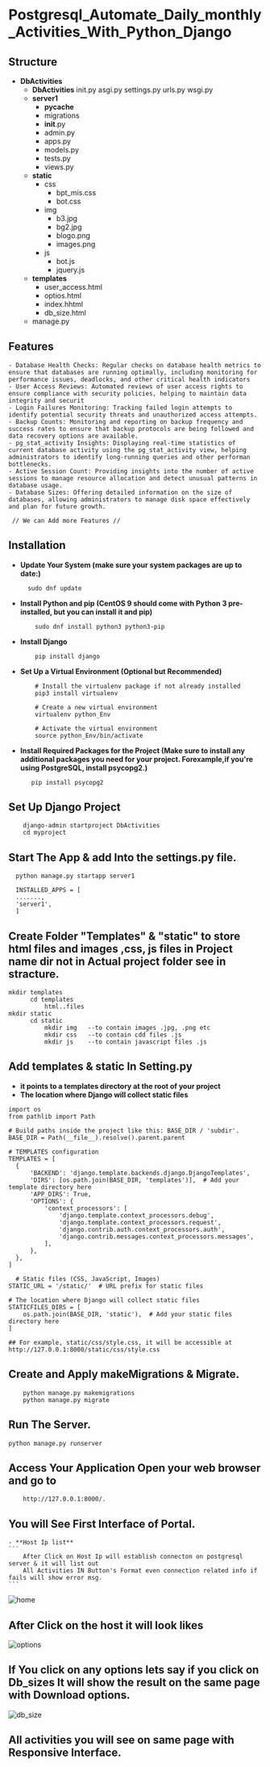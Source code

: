 # Postgresql_Automate_Daily_monthly_Activities_With_Python_Django
## Structure
- **DbActivities**
  - **DbActivities**
      init.py
      asgi.py
      settings.py
      urls.py
      wsgi.py
  - **server1**
     - __pycache__
     - migrations
     - __init__.py
     - admin.py
     - apps.py
     - models.py
     - tests.py
     - views.py
  - **static**
      - css
          - bpt_mis.css
          - bot.css
      - img
          - b3.jpg
          - bg2.jpg
          - blogo.png
          - images.png
      - js
          - bot.js
          - jquery.js
  - **templates**
      - user_access.html
      - optios.html
      - index.hhtml
      - db_size.html
  - manage.py
## Features
    - Database Health Checks: Regular checks on database health metrics to ensure that databases are running optimally, including monitoring for performance issues, deadlocks, and other critical health indicators
    - User Access Reviews: Automated reviews of user access rights to ensure compliance with security policies, helping to maintain data integrity and securit
    - Login Failures Monitoring: Tracking failed login attempts to identify potential security threats and unauthorized access attempts.
    - Backup Counts: Monitoring and reporting on backup frequency and success rates to ensure that backup protocols are being followed and data recovery options are available.
    - pg_stat_activity Insights: Displaying real-time statistics of current database activity using the pg_stat_activity view, helping administrators to identify long-running queries and other performan bottlenecks.
    - Active Session Count: Providing insights into the number of active sessions to manage resource allocation and detect unusual patterns in database usage.
    - Database Sizes: Offering detailed information on the size of databases, allowing administrators to manage disk space effectively and plan for future growth.

     // We can Add more Features //
## Installation
- **Update Your System (make sure your system packages are up to date:)**
    ```
      sudo dnf update
    ```
- **Install Python and pip (CentOS 9 should come with Python 3 pre-installed, but you can install it and pip)**
    ```
        sudo dnf install python3 python3-pip
    ```
- **Install Django**
    ```
        pip install django
    ```
- **Set Up a Virtual Environment (Optional but Recommended)**
    ```
        # Install the virtualenv package if not already installed
        pip3 install virtualenv
      
        # Create a new virtual environment
        virtualenv python_Env
      
        # Activate the virtual environment
        source python_Env/bin/activate
    ```
- **Install Required Packages for the Project (Make sure to install any additional packages you need for your project. Forexample,if you're using PostgreSQL, install psycopg2.)**
    ```
       pip install psycopg2
    ```
## Set Up Django Project
        django-admin startproject DbActivities 
        cd myproject
## Start The App & add Into the settings.py file. 
      python manage.py startapp server1

      INSTALLED_APPS = [
      .......,
      'server1',
      ]

## Create Folder "Templates" & "static" to store html files and images ,css, js files in Project name dir not in Actual project folder see in stracture.
    mkdir templates
          cd templates
              html..files
    mkdir static
          cd static
              mkdir img   --to contain images .jpg, .png etc
              mkdir css   --to contain cdd files .js
              mkdir js    --to contain javascript files .js
## Add templates & static In Setting.py
  - **it points to a templates directory at the root of your project**
  - **The location where Django will collect static files**
  ```
import os
from pathlib import Path

# Build paths inside the project like this: BASE_DIR / 'subdir'.
BASE_DIR = Path(__file__).resolve().parent.parent

# TEMPLATES configuration
TEMPLATES = [
    {
        'BACKEND': 'django.template.backends.django.DjangoTemplates',
        'DIRS': [os.path.join(BASE_DIR, 'templates')],  # Add your template directory here
        'APP_DIRS': True,
        'OPTIONS': {
            'context_processors': [
                'django.template.context_processors.debug',
                'django.template.context_processors.request',
                'django.contrib.auth.context_processors.auth',
                'django.contrib.messages.context_processors.messages',
            ],
        },
    },
]
```

```
  # Static files (CSS, JavaScript, Images)
STATIC_URL = '/static/'  # URL prefix for static files

# The location where Django will collect static files
STATICFILES_DIRS = [
    os.path.join(BASE_DIR, 'static'),  # Add your static files directory here
]

## For example, static/css/style.css, it will be accessible at http://127.0.0.1:8000/static/css/style.css
```

## Create and Apply makeMigrations & Migrate.
  ```
      python manage.py makemigrations
      python manage.py migrate
  ```
## Run The Server.
  ```
  python manage.py runserver
  ```
## Access Your Application Open your web browser and go to 
  ```
      http://127.0.0.1:8000/.
  ```

## You will See First Interface of Portal. 
    - **Host Ip list**
    ```
        After Click on Host Ip will establish connecton on postgresql server & it will list out
        All Activities IN Button's Format even connection related info if fails will show error msg.
    ```

![home](https://github.com/user-attachments/assets/7c245b34-5b49-4c2d-ade2-814ad8c99a7e)

## After Click on the host it will look likes
![options](https://github.com/user-attachments/assets/dd319a3d-a980-4e5d-a775-b87de52ac407)

## If You click on any options lets say if you click on Db_sizes It will show the result on the same page with Download options. 
![db_size](https://github.com/user-attachments/assets/1096433b-7216-4de3-b7c2-07e44565eb9a)


## All activities you will see on same page with Responsive Interface.






      
